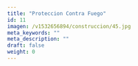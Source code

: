 ```yaml
---
title: "Proteccion Contra Fuego"
id: 11
imagen: /v1532656894/construccion/45.jpg
meta_keywords: ""
meta_description: ""
draft: false
weight: 0
---
```

